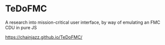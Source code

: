 # TeDoFMC
A research into mission-critical user interface, by way of emulating an FMC CDU in pure JS


https://chainjazz.github.io/TeDoFMC/
